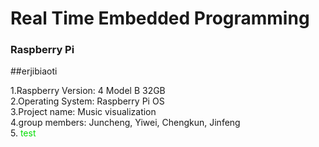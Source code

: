 # Real Time Embedded Programming

### Raspberry Pi 
##erjibiaoti  

1.Raspberry Version: 4 Model B 32GB  
2.Operating System: Raspberry Pi OS  
3.Project name: Music visualization  
4.group members: Juncheng, Yiwei, Chengkun, Jinfeng  
5. <font color="00dd00">test <font color="00dd00">